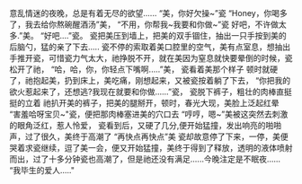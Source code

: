 意乱情迷的夜晚，总是有着无尽的欲望......
“美，你好欠操~”瓷
“Honey，你喝多了，我去给你熬碗醒酒汤”美，
“不用，你帮我~我要和你做~”瓷
好吧，不许做太多.”美。
“好吧.…”瓷。
瓷把美压到墙上，把美的双手锢住，抽出一只手按到美的后脑勺，猛的亲了下去…..
瓷不停的索取着美口腔里的空气，美有点室息，想抽出手推开瓷，可惜瓷力气太大，祂挣脱不开，就在美因为窒息就快要晕倒的时候，瓷松开了祂，
“哈，哈，你，你轻点下嘴啊.….”美，
瓷看着美那个样子 顿时就硬了，祂抱起美，扔到床上，美吃痛，刚想起来，又被瓷按着躺了下去，
“你把我的欲火惹起来了，还想逃?我现在就要和你做.…..”瓷，
瓷脱下裤子，粗壮的肉棒直挺挺的立着
祂扒开美的裤子，把美的腿掰开，顿时，春光大现，美脸上泛起红晕
“害羞哈呀宝贝~"瓷，便把那肉棒塞进美的穴口去
“哼哼，嗯~”美被这突然去刺激的眼角泛红，惹人怜爱，
瓷看到后，又硬了几分,便开始猛撞，发出响亮的啪啪声，过了很久，美终于高潮了
“再快点再快点”美
瓷却故意停了下来，一停，美便哭着求瓷继续，逗了美一会，便又开始猛撞，美终于得到了释放，透明的液体喷射而出，过了十多分钟瓷也高潮了，但是祂还没有满足......今晚注定是不眠夜......
“我毕生的爱人.…."